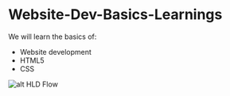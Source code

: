 # Website-Dev-Basics-Learnings

We will learn the basics of:
- Website development
- HTML5
- CSS

![alt HLD Flow](https://i.pinimg.com/564x/08/0a/f8/080af88a8ae50250f0fa247b1c3a012a.jpg)
